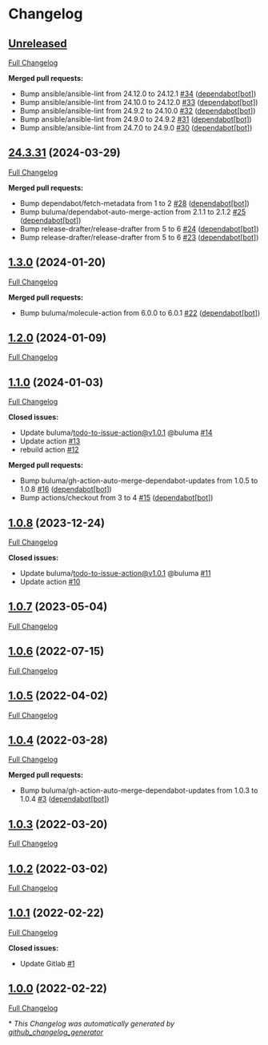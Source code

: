 # Changelog

## [Unreleased](https://github.com/buluma/ansible-role-docker/tree/HEAD)

[Full Changelog](https://github.com/buluma/ansible-role-docker/compare/24.3.31...HEAD)

**Merged pull requests:**

- Bump ansible/ansible-lint from 24.12.0 to 24.12.1 [\#34](https://github.com/buluma/ansible-role-docker/pull/34) ([dependabot[bot]](https://github.com/apps/dependabot))
- Bump ansible/ansible-lint from 24.10.0 to 24.12.0 [\#33](https://github.com/buluma/ansible-role-docker/pull/33) ([dependabot[bot]](https://github.com/apps/dependabot))
- Bump ansible/ansible-lint from 24.9.2 to 24.10.0 [\#32](https://github.com/buluma/ansible-role-docker/pull/32) ([dependabot[bot]](https://github.com/apps/dependabot))
- Bump ansible/ansible-lint from 24.9.0 to 24.9.2 [\#31](https://github.com/buluma/ansible-role-docker/pull/31) ([dependabot[bot]](https://github.com/apps/dependabot))
- Bump ansible/ansible-lint from 24.7.0 to 24.9.0 [\#30](https://github.com/buluma/ansible-role-docker/pull/30) ([dependabot[bot]](https://github.com/apps/dependabot))

## [24.3.31](https://github.com/buluma/ansible-role-docker/tree/24.3.31) (2024-03-29)

[Full Changelog](https://github.com/buluma/ansible-role-docker/compare/1.3.0...24.3.31)

**Merged pull requests:**

- Bump dependabot/fetch-metadata from 1 to 2 [\#28](https://github.com/buluma/ansible-role-docker/pull/28) ([dependabot[bot]](https://github.com/apps/dependabot))
- Bump buluma/dependabot-auto-merge-action from 2.1.1 to 2.1.2 [\#25](https://github.com/buluma/ansible-role-docker/pull/25) ([dependabot[bot]](https://github.com/apps/dependabot))
- Bump release-drafter/release-drafter from 5 to 6 [\#24](https://github.com/buluma/ansible-role-docker/pull/24) ([dependabot[bot]](https://github.com/apps/dependabot))
- Bump release-drafter/release-drafter from 5 to 6 [\#23](https://github.com/buluma/ansible-role-docker/pull/23) ([dependabot[bot]](https://github.com/apps/dependabot))

## [1.3.0](https://github.com/buluma/ansible-role-docker/tree/1.3.0) (2024-01-20)

[Full Changelog](https://github.com/buluma/ansible-role-docker/compare/1.2.0...1.3.0)

**Merged pull requests:**

- Bump buluma/molecule-action from 6.0.0 to 6.0.1 [\#22](https://github.com/buluma/ansible-role-docker/pull/22) ([dependabot[bot]](https://github.com/apps/dependabot))

## [1.2.0](https://github.com/buluma/ansible-role-docker/tree/1.2.0) (2024-01-09)

[Full Changelog](https://github.com/buluma/ansible-role-docker/compare/1.1.0...1.2.0)

## [1.1.0](https://github.com/buluma/ansible-role-docker/tree/1.1.0) (2024-01-03)

[Full Changelog](https://github.com/buluma/ansible-role-docker/compare/1.0.8...1.1.0)

**Closed issues:**

- Update buluma/todo-to-issue-action@v1.0.1 @buluma [\#14](https://github.com/buluma/ansible-role-docker/issues/14)
- Update action [\#13](https://github.com/buluma/ansible-role-docker/issues/13)
- rebuild action [\#12](https://github.com/buluma/ansible-role-docker/issues/12)

**Merged pull requests:**

- Bump buluma/gh-action-auto-merge-dependabot-updates from 1.0.5 to 1.0.8 [\#16](https://github.com/buluma/ansible-role-docker/pull/16) ([dependabot[bot]](https://github.com/apps/dependabot))
- Bump actions/checkout from 3 to 4 [\#15](https://github.com/buluma/ansible-role-docker/pull/15) ([dependabot[bot]](https://github.com/apps/dependabot))

## [1.0.8](https://github.com/buluma/ansible-role-docker/tree/1.0.8) (2023-12-24)

[Full Changelog](https://github.com/buluma/ansible-role-docker/compare/1.0.7...1.0.8)

**Closed issues:**

- Update buluma/todo-to-issue-action@v1.0.1 @buluma [\#11](https://github.com/buluma/ansible-role-docker/issues/11)
- Update action [\#10](https://github.com/buluma/ansible-role-docker/issues/10)

## [1.0.7](https://github.com/buluma/ansible-role-docker/tree/1.0.7) (2023-05-04)

[Full Changelog](https://github.com/buluma/ansible-role-docker/compare/1.0.6...1.0.7)

## [1.0.6](https://github.com/buluma/ansible-role-docker/tree/1.0.6) (2022-07-15)

[Full Changelog](https://github.com/buluma/ansible-role-docker/compare/1.0.5...1.0.6)

## [1.0.5](https://github.com/buluma/ansible-role-docker/tree/1.0.5) (2022-04-02)

[Full Changelog](https://github.com/buluma/ansible-role-docker/compare/1.0.4...1.0.5)

## [1.0.4](https://github.com/buluma/ansible-role-docker/tree/1.0.4) (2022-03-28)

[Full Changelog](https://github.com/buluma/ansible-role-docker/compare/1.0.3...1.0.4)

**Merged pull requests:**

- Bump buluma/gh-action-auto-merge-dependabot-updates from 1.0.3 to 1.0.4 [\#3](https://github.com/buluma/ansible-role-docker/pull/3) ([dependabot[bot]](https://github.com/apps/dependabot))

## [1.0.3](https://github.com/buluma/ansible-role-docker/tree/1.0.3) (2022-03-20)

[Full Changelog](https://github.com/buluma/ansible-role-docker/compare/1.0.2...1.0.3)

## [1.0.2](https://github.com/buluma/ansible-role-docker/tree/1.0.2) (2022-03-02)

[Full Changelog](https://github.com/buluma/ansible-role-docker/compare/1.0.1...1.0.2)

## [1.0.1](https://github.com/buluma/ansible-role-docker/tree/1.0.1) (2022-02-22)

[Full Changelog](https://github.com/buluma/ansible-role-docker/compare/1.0.0...1.0.1)

**Closed issues:**

- Update Gitlab [\#1](https://github.com/buluma/ansible-role-docker/issues/1)

## [1.0.0](https://github.com/buluma/ansible-role-docker/tree/1.0.0) (2022-02-22)

[Full Changelog](https://github.com/buluma/ansible-role-docker/compare/c8d162c759238d1f8c1086d719f2a64b6a00cd32...1.0.0)



\* *This Changelog was automatically generated by [github_changelog_generator](https://github.com/github-changelog-generator/github-changelog-generator)*
